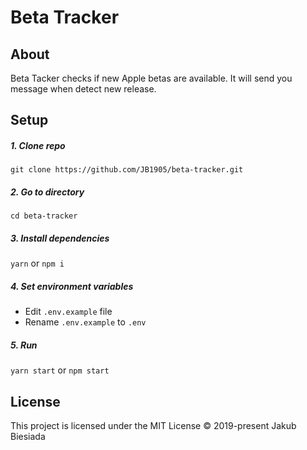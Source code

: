 # Beta Tracker

## About
Beta Tacker checks if new Apple betas are available. It will send you message when detect new release.

## Setup
##### 1. Clone repo
```
git clone https://github.com/JB1905/beta-tracker.git
```

##### 2. Go to directory
```
cd beta-tracker
```

##### 3. Install dependencies
`yarn` or `npm i`

##### 4. Set environment variables
- Edit `.env.example` file
- Rename `.env.example` to `.env`

##### 5. Run
`yarn start` or `npm start`

## License
This project is licensed under the MIT License © 2019-present Jakub Biesiada
